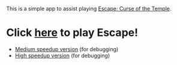 This is a simple app to assist playing [Escape: Curse of the Temple](https://boardgamegeek.com/boardgame/113294/escape-curse-temple).

# Click [here](http://htmlpreview.github.io/?https://raw.githubusercontent.com/madelson/Escape/master/escape.html?v=15) to play Escape!

* [Medium speedup version](http://htmlpreview.github.io/?https://raw.githubusercontent.com/madelson/Escape/master/escape.html?speedup=medium&v=15) (for debugging)
* [High speedup version](http://htmlpreview.github.io/?https://raw.githubusercontent.com/madelson/Escape/master/escape.html?speedup=high&v=15) (for debugging)